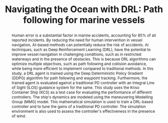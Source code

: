 ---
layout: publication
sitemap: false
title: "Navigating the Ocean with DRL: Path following for marine vessels"
authors: Jose, J., & Alam, M. S., & Somayajula, A. 
pdf: joel2023navig
image: joel2023navig.png
display: Proceedings of the Sixth International Conference in Ocean Engineering (ICOE2023)
year: 2023
doi: 10.48550/arXiv.2310.14932
# code: https://github.com/Shaadalam9/rl-learning-traditional
abstract: "Human error is a substantial factor in marine accidents, accounting for 85% of all reported incidents. By reducing the need for human intervention in vessel navigation, AI-based methods can potentially reduce the risk of accidents. AI techniques, such as Deep Reinforcement Learning (DRL), have the potential to improve vessel navigation in challenging conditions, such as in restricted waterways and in the presence of obstacles. This is because DRL algorithms can optimize multiple objectives, such as path following and collision avoidance, while being more efficient to implement compared to traditional methods. In this study, a DRL agent is trained using the Deep Deterministic Policy Gradient (DDPG) algorithm for path following and waypoint tracking. Furthermore, the trained agent is evaluated against a traditional PD controller with an Integral Line of Sight (ILOS) guidance system for the same. This study uses the Kriso Container Ship (KCS) as a test case for evaluating the performance of different controllers. The ship's dynamics are modeled using the maneuvering Modelling Group (MMG) model. This mathematical simulation is used to train a DRL-based controller and to tune the gains of a traditional PD controller. The simulation environment is also used to assess the controller's effectiveness in the presence of wind."
---